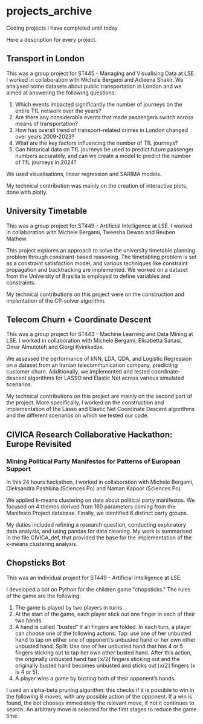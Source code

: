 # projects_archive
Coding projects I have completed until today

Here a description for every project.

## Transport in London
This was a group project for ST445 - Managing and Visualising Data at LSE. I worked in collaboration with Michele Bergami and Adleena Shakir.
We analysed some datasets about public transportation in London and we aimed at answering the following questions:

1. Which events impacted significantly the number of journeys on the entire TfL network over the years?
2. Are there any considerable events that made passengers switch across means of transportation?
3. How has overall trend of transport-related crimes in London changed over years 2009-2023?
4. What are the key factors influencing the number of TfL journeys?
5. Can historical data on TfL journeys be used to predict future passenger numbers accurately, and can we create a model to predict the number of TfL journeys in 2024?

We used visualisations, linear regression and SARIMA models.

My technical contribution was mainly on the creation of interactive plots, done with plotly.

## University Timetable
This was a group project for ST449 - Artificial Intelligence at LSE. I worked in collaboration with Michele Bergami, Tweesha Dewan and Reuben Mathew.

This project explores an approach to solve the university timetable planning problem through constraint-based reasoning. The timetabling problem is set as a constraint satisfaction model, and various techniques like constraint propagation and backtracking are implemented. We worked on a dataset from the University of Brasilia is employed to define variables and constraints.

My technical contributions on this project were on the construction and implentation of the CP-solver algorithm.

## Telecom Churn + Coordinate Descent
This was a group project for ST443 - Machine Learning and Data Mining at LSE. I worked in collaboration with Michele Bergami, Elisabetta Sanasi, Omar Almutoteh and Giorgi Kvinikadze.

We assessed the performance of kNN, LDA, QDA, and Logistic Regression on a dataset from an Iranian telecommunication company, predicting customer churn. Additionally, we implemented and tested coordinate-descent algorithms for LASSO and Elastic Net across various simulated scenarios.

My technical contributions on this project are mainly on the second part of the project. More specifically, I worked on the construction and implementation of the Lasso and Elastic Net Coordinate Descent algorithms and the different scenarios on which we tested our code.


## CIVICA Research Collaborative Hackathon: Europe Revisited
### Mining Political Party Manifestos for Patterns of European Support
In this 24 hours hackathon, I worked in collaboration with Michele Bergami, Oleksandra Pashkina (Sciences Po) and Naman Kapoor (Sciences Po).

We applied k-means clustering on data about political party manifestos. We focused on 4 themes derived from 160 parameters coming from the Manifesto Project database. Finally, we identified 6 distinct party groups. 

My duties included refining a research question, conducting exploratory data analysis, and using pandas for data cleaning. My work is summarised in the file CIVICA_def, that provided the base for the implementation of the k-means clustering analysis.

## Chopsticks Bot
This was an individual project for ST449 - Artificial Intelligence at LSE.

I developed a bot on Python for the children game "chopsticks." The rules of the game are the following:
1. The game is played by two players in turns.
2. At the start of the game, each player stick out one finger in each of their two hands.
3. A hand is called “busted” if all fingers are folded. In each turn, a player can choose one of the following actions:
   Tap: use one of her unbusted hand to tap on either one of opponent’s unbusted hand or her own other unbusted hand.
   Split: Use one of her unbusted hand that has 4 or 5 fingers sticking out to tap her own other busted hand. After this action, the originally unbusted hand has ⌈x/2⌉ fingers sticking out and the originally busted hand becomes unbusted and sticks out ⌊x/2⌋ fingers (x is 4 or 5).
4. A player wins a game by busting both of their opponent’s hands.

I used an alpha-beta pruning algorithm: this checks if it is possible to win in the following 8 moves, with any possible action of the opponent. If a win is found, the bot chooses immediately the relevant move, if not it continues to search. An arbitrary move is selected for the first stages to reduce the game time.

